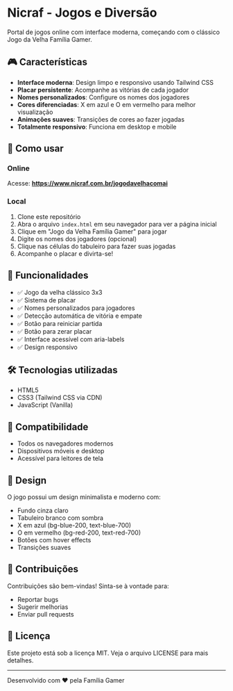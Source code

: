 # Nicraf - Jogos e Diversão

Portal de jogos online com interface moderna, começando com o clássico Jogo da Velha Família Gamer.

## 🎮 Características

- **Interface moderna**: Design limpo e responsivo usando Tailwind CSS
- **Placar persistente**: Acompanhe as vitórias de cada jogador
- **Nomes personalizados**: Configure os nomes dos jogadores
- **Cores diferenciadas**: X em azul e O em vermelho para melhor visualização
- **Animações suaves**: Transições de cores ao fazer jogadas
- **Totalmente responsivo**: Funciona em desktop e mobile

## 🚀 Como usar

### Online
Acesse: **https://www.nicraf.com.br/jogodavelhacomai**

### Local
1. Clone este repositório
2. Abra o arquivo `index.html` em seu navegador para ver a página inicial
3. Clique em "Jogo da Velha Família Gamer" para jogar
4. Digite os nomes dos jogadores (opcional)
5. Clique nas células do tabuleiro para fazer suas jogadas
6. Acompanhe o placar e divirta-se!

## 🎯 Funcionalidades

- ✅ Jogo da velha clássico 3x3
- ✅ Sistema de placar
- ✅ Nomes personalizados para jogadores
- ✅ Detecção automática de vitória e empate
- ✅ Botão para reiniciar partida
- ✅ Botão para zerar placar
- ✅ Interface acessível com aria-labels
- ✅ Design responsivo

## 🛠️ Tecnologias utilizadas

- HTML5
- CSS3 (Tailwind CSS via CDN)
- JavaScript (Vanilla)

## 📱 Compatibilidade

- Todos os navegadores modernos
- Dispositivos móveis e desktop
- Acessível para leitores de tela

## 🎨 Design

O jogo possui um design minimalista e moderno com:
- Fundo cinza claro
- Tabuleiro branco com sombra
- X em azul (bg-blue-200, text-blue-700)
- O em vermelho (bg-red-200, text-red-700)
- Botões com hover effects
- Transições suaves

## 🤝 Contribuições

Contribuições são bem-vindas! Sinta-se à vontade para:
- Reportar bugs
- Sugerir melhorias
- Enviar pull requests

## 📄 Licença

Este projeto está sob a licença MIT. Veja o arquivo LICENSE para mais detalhes.

---

Desenvolvido com ❤️ pela Família Gamer 